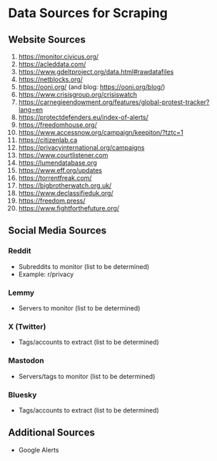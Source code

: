 # Data Sources for Scraping

## Website Sources

1. https://monitor.civicus.org/
2. https://acleddata.com/
3. https://www.gdeltproject.org/data.html#rawdatafiles
4. https://netblocks.org/
5. https://ooni.org/ (and blog: https://ooni.org/blog/)
6. https://www.crisisgroup.org/crisiswatch
7. https://carnegieendowment.org/features/global-protest-tracker?lang=en
8. https://protectdefenders.eu/index-of-alerts/
9. https://freedomhouse.org/
10. https://www.accessnow.org/campaign/keepiton/?tztc=1
11. https://citizenlab.ca
12. https://privacyinternational.org/campaigns
13. https://www.courtlistener.com
14. https://lumendatabase.org
15. https://www.eff.org/updates
16. https://torrentfreak.com/
17. https://bigbrotherwatch.org.uk/
18. https://www.declassifieduk.org/
19. https://freedom.press/
20. https://www.fightforthefuture.org/

## Social Media Sources

### Reddit

- Subreddits to monitor (list to be determined)
- Example: r/privacy

### Lemmy

- Servers to monitor (list to be determined)

### X (Twitter)

- Tags/accounts to extract (list to be determined)

### Mastodon

- Servers/tags to monitor (list to be determined)

### Bluesky

- Tags/accounts to extract (list to be determined)

## Additional Sources

- Google Alerts
